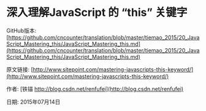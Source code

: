 # 深入理解JavaScript 的 “this” 关键字






GitHub版本: [https://github.com/cncounter/translation/blob/master/tiemao_2015/20_JavaScript_Mastering_this/JavaScript_Mastering_this.md](https://github.com/cncounter/translation/blob/master/tiemao_2015/20_JavaScript_Mastering_this/JavaScript_Mastering_this.md)

原文链接: [http://www.sitepoint.com/mastering-javascripts-this-keyword/](http://www.sitepoint.com/mastering-javascripts-this-keyword/)

作者: [铁锚 http://blog.csdn.net/renfufei](http://blog.csdn.net/renfufei)

日期: 2015年07月14日
